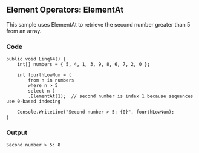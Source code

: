 ## Element Operators: ElementAt ##

This sample uses ElementAt to retrieve the second number greater than 5 from an array.

### Code ###

```
public void Linq64() {
    int[] numbers = { 5, 4, 1, 3, 9, 8, 6, 7, 2, 0 };

    int fourthLowNum = (
        from n in numbers
        where n > 5
        select n )
        .ElementAt(1);  // second number is index 1 because sequences use 0-based indexing

    Console.WriteLine("Second number > 5: {0}", fourthLowNum);
}

```

### Output ###

```
Second number > 5: 8
```
